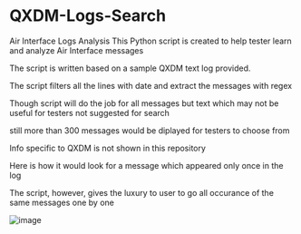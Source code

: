 # QXDM-Logs-Search
Air Interface Logs Analysis
This Python script is created to help tester learn and analyze Air Interface messages

The script is written based on a sample QXDM text log provided.

The script filters all the lines with date and extract the messages with regex

Though script will do the job for all messages but text which may not be useful for testers not suggested for search

still more than 300 messages would be diplayed for testers to choose from

Info specific to QXDM is not shown in this repository

Here is how it would look for a message which appeared only once in the log

The script, however, gives the luxury to user to go all occurance of the same messages one by one

![image](https://user-images.githubusercontent.com/47313728/76745196-b02d3580-6732-11ea-88f0-66bb6bd0fbf1.png)

